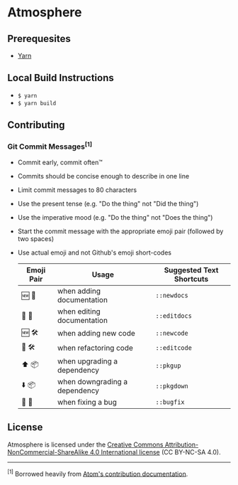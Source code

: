 # Atmosphere

## Prerequesites
* [Yarn](https://yarnpkg.com/)

## Local Build Instructions
* `$ yarn`
* `$ yarn build`

## Contributing

### Git Commit Messages<sup>[1]</sup>
* Commit early, commit often™
* Commits should be concise enough to describe in one line
* Limit commit messages to 80 characters
* Use the present tense (e.g. "Do the thing" not "Did the thing")
* Use the imperative mood (e.g. "Do the thing" not "Does the thing")
* Start the commit message with the appropriate emoji pair (followed by two
  spaces)
* Use actual emoji and not Github's emoji short-codes

  Emoji Pair | Usage                         | Suggested Text Shortcuts
  ---------- | ----------------------------- | ------------------------
  🆕 📝       | when adding documentation     | `::newdocs`
  🔄 📝       | when editing documentation    | `::editdocs`
  🆕 🛠       | when adding new code          | `::newcode`
  🔄 🛠       | when refactoring code         | `::editcode`
  ⬆️ 📦       | when upgrading a dependency   | `::pkgup`
  ⬇️ 📦       | when downgrading a dependency | `::pkgdown`
  💨 🐛       | when fixing a bug             | `::bugfix`

## License
Atmosphere is licensed under the [Creative Commons
Attribution-NonCommercial-ShareAlike 4.0 International
license](https://creativecommons.org/licenses/by-nc-sa/4.0/) (CC BY-NC-SA 4.0).

---
<sup>[1]</sup> Borrowed heavily from [Atom's contribution documentation](https://github.com/atom/atom/blob/master/CONTRIBUTING.md#git-commit-messages).
